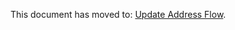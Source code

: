 This document has moved to: [Update Address Flow](https://department-of-veterans-affairs.github.io/va-mobile-app/docs/Engineering/BackEnd/Architecture/AddressUpdateFlow).
